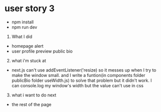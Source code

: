 # user story 3

- npm install
- npm run dev

1. What I did

- homepage alert
- user profile preview public bio

2. what i'm stuck at

- next.js can't use addEventListener('resize) so it messes up when I try to make the window small. and I write a funtion(in components folder publicBio folder useWidth.js) to solve that problem but it didn't work. I can console.log my window's width but the value can't use in css

3. what i want to do next

- the rest of the page
